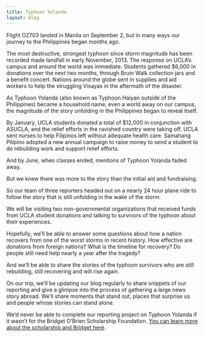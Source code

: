 ```yaml
---
title: Typhoon Yolanda
layout: blog
---
```

Flight OZ703 landed in Manila on September 2, but in many ways our journey to the Philippines began months ago. 

The most destructive, strongest typhoon since storm magnitude has been recorded made landfall in early November, 2013. The response on UCLA’s campus and around the world was immediate. Students gathered $6,000 in donations over the next two months, through Bruin Walk collection jars and a benefit concert. Nations around the globe sent in supplies and aid workers to help the struggling Visayas in the aftermath of the disaster. 

As Typhoon Yolanda (also known as Typhoon Haiyan outside of the Philippines) became a household name, even a world away on our campus, the magnitude of the story unfolding in the Philippines began to reveal itself. 

By January, UCLA students donated a total of $12,000 in conjunction with ASUCLA, and the relief efforts in the ravished country were taking off. UCLA sent nurses to help Filipinos left without adequate health care. Samahang Pilipino adopted a new annual campaign to raise money to send a student to do rebuilding work and support relief efforts.

And by June, when classes ended, mentions of Typhoon Yolanda faded away. 

But we knew there was more to the story than the initial aid and fundraising. 

So our team of three reporters headed out on a nearly 24 hour plane ride to follow the story that is still unfolding in the wake of the storm.  

We will be visiting two non-governmental organizations that received funds from UCLA student donations and talking to survivors of the typhoon about their experiences. 

Hopefully, we’ll be able to answer some questions about how a nation recovers from one of the worst storms in recent history. How effective are donations from foreign nations? What is the timeline for recovery? Do people still need help nearly a year after the tragedy? 

And we’ll be able to share the stories of the typhoon survivors who are still rebuilding, still recovering and will rise again.

On our trip, we’ll be updating our blog regularly to share snippets of our reporting and give a glimpse into the process of gathering a large news story abroad. We’ll share moments that stand out, places that surprise us and people whose stories can stand alone.

We’d never be able to complete our reporting project on Typhoon Yolanda if it wasn’t for the Bridget O’Brien Scholarship Foundation. [You can learn more about the scholarship and Bridget here](http://www.rememberingbridget.com/).
